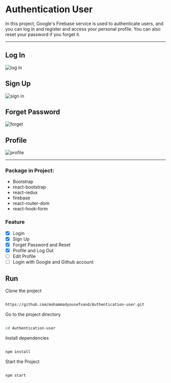 # Authentication User

In this project, Google's Firebase service is used to authenticate users, and you can log in and register and access your personal profile. You can also reset your password if you forget it.

---
## Log In
![log in](https://user-images.githubusercontent.com/91375726/185105086-c915e76b-87bf-46c5-bb99-8fc4502d9a21.png)

## Sign Up
![sign in](https://user-images.githubusercontent.com/91375726/185105197-5a68e94e-e7e2-4692-a216-895240f7fa7f.png)

## Forget Password
![forget](https://user-images.githubusercontent.com/91375726/185105205-21f80e9f-9ba1-4b7f-a193-d03f77c99518.png)

## Profile
![profile](https://user-images.githubusercontent.com/91375726/185105210-fca04e09-8b5c-49d2-bc2b-fc721844d616.png)

---

### Package in Project:

- Bootstrap
- react-bootstrap
- react-redux
- firebase
- react-router-dom
- react-hook-form

### Feature

- [x] Login
- [x] Sign Up
- [x] Forget Password and Reset
- [x] Profile and Log Out
- [ ] Edit Profile
- [ ] Login with Google and Github account

## Run

Clone the project

```bash

https://github.com/mohammadyousefvand/Authentication-user.git

```

Go to the project directory

```bash

cd Authentication-user


```

Install dependencies

```bash

npm install

```

Start the Project

```bash

npm start
```
